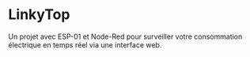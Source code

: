 # LinkyTop
Un projet avec ESP-01 et Node-Red pour surveiller votre consommation électrique en temps réel via une interface web.
